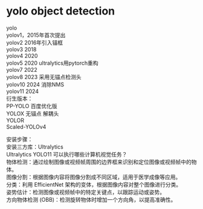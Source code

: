 # yolo object detection  
yolo  
yolov1，2015年首次提出  
yolov2   2016年引入锚框  
yolov3   2018  
yolov4   2020  
yolov5   2020  ultralytics用pytorch重构  
yolov7   2022  
yolov8    2023 采用无锚点检测头  
yolov10  2024 消除NMS  
yolov11  2024  
衍生版本：  
PP-YOLO  百度优化版  
YOLOX     无锚点 解耦头  
YOLOR  
Scaled-YOLOv4  

  
安装步骤：  
安装三方库：Ultralytics  
Ultralytics YOLO11 可以执行哪些计算机视觉任务？  
  物体检测：通过绘制图像或视频帧周围的边界框来识别和定位图像或视频帧中的物体。  
  图像分割：根据图像内容将图像分割成不同区域，适用于医学成像等应用。  
  分类：利用 EfficientNet 架构的变体，根据图像内容对整个图像进行分类。  
  姿势估计：检测图像或视频帧中的特定关键点，以跟踪运动或姿势。  
  方向物体检测 (OBB)：检测旋转物体时增加一个方向角，以提高准确性。  

